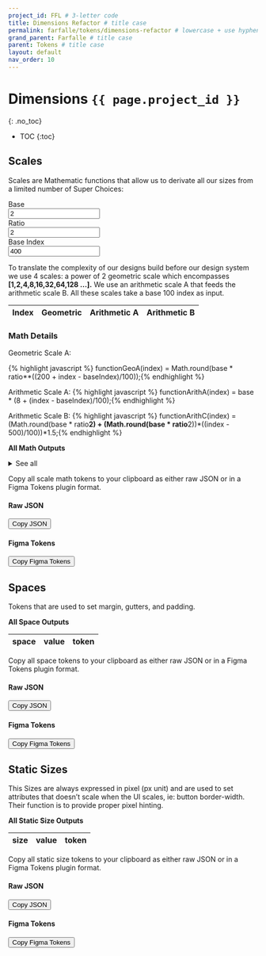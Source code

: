 ```yaml
---
project_id: FFL # 3-letter code
title: Dimensions Refactor # title case
permalink: farfalle/tokens/dimensions-refactor # lowercase + use hyphens › https://tinyurl.com/27kmc4rb
grand_parent: Farfalle # title case
parent: Tokens # title case
layout: default
nav_order: 10
---
```

<!-- This module fetches and pushes all basic functions and constants/variables required to run other ad hoc Pasta Scripts ↓ -->
<script type="module">

  document.getElementsByTagName('body')[0].setAttribute('data-pasta-project-id', '{{ page.project_id }}');
  document.getElementsByTagName('body')[0].setAttribute('data-pasta-page-permalink', '{{ page.permalink }}');

  window.projectId = '{{ page.project_id }}';
  window.pagePermalinkSuffix = '{{ page.permalink }}';
  window.pastaBaseurl = '{{site.baseurl}}';

</script>

<!-- Inject Pasta Apparatus ad hoc script ↓ -->
<script type="module" src="{{site.baseurl}}/assets/js/pasta-dimensions-refactor.js"></script>





# Dimensions `{{ page.project_id }}`
{: .no_toc}

- TOC
{:toc}

## Scales

Scales are Mathematic functions that allow us to derivate all our sizes from a limited number of Super Choices:

<section class="flex-1_1_1-cols inputsWrapper">
      <div>
        <label for="base">Base</label><br>
        <input class="scalingInputs" type="number" id="base" name="base" value="2" min="1">
      </div>
      <div>
        <label for="ratio">Ratio</label><br>
        <input class="scalingInputs" type="number" id="ratio" name="ratio" value="2" min="1">
      </div>
      <div>
        <label for="baseIndex">Base Index</label><br>
        <input class="scalingInputs" type="number" id="baseIndex" name="baseIndex" value="400" min="100" step="100">
      </div>
</section>

To translate the complexity of our designs build before our design system we use 4 scales: a power of 2 geometric scale which encompasses **[1,2,4,8,16,32,64,128 …].** We use an arithmetic scale A that feeds the arithmetic scale B. All these scales take a base 100 index as input.

<table class="type-02" id="scales-table">
  <thead>
    <tr>
      <th id="index">Index</th>
      <th id="geoA">Geometric</th>
      <th id="arithA">Arithmetic A</th>
      <th id="arithB">Arithmetic B</th>
    </tr>
  </thead>
  <tbody>
    <!-- Generated by the `pasta-dimensions-refactor.js` script -->
  </tbody>
</table>

### Math Details
Geometric Scale A:

{% highlight javascript %}
functionGeoA(index) = Math.round(base * ratio**((200 + index - baseIndex)/100));{% endhighlight %}

Arithmetic Scale A:
{% highlight javascript %}
functionArithA(index) =  base * (8 + (index - baseIndex)/100);{% endhighlight %}

Arithmetic Scale B:
{% highlight javascript %}
functionArithC(index) = (Math.round(base * ratio**2) + (Math.round(base * ratio**2))*((index - 500)/100))*1.5;{% endhighlight %}

**All Math Outputs**

<section>
  <details id="allScalesOutput" class="YPL-apparatusBaby">
    <summary>See all</summary>
    <div class="table-wrapper">
      <table id="output-table">
      <thead>
        <tr>
          <th>index</th>
          <th>value (pt)</th>
          <th>token</th>
        </tr>
      </thead>
      <tbody>
        <!-- Generated by the `pasta-dimensions-refactor.js` script -->
      </tbody>
    </table>
    </div>
  </details>
</section>

<section>
  <p>Copy all scale math tokens to your clipboard as either raw JSON or in a Figma Tokens plugin format.</p>
  <div class="flex-1_1-cols">
    <div id="RawTokensScalesCollector">
      <h4>Raw JSON</h4>
      <button class="btn">Copy JSON</button>
    </div>
    <div id="FigmaTokensScalesCollector">
      <h4>Figma Tokens</h4>
      <button class="btn">Copy Figma Tokens</button>
    </div>
  </div>
</section>

## Spaces

Tokens that are used to set margin, gutters, and padding.

**All Space Outputs**

<section>
  <table id="spaces-table">
    <thead>
      <tr>
        <th>space</th>
        <th>value</th>
        <th>token</th>
      </tr>
    </thead>
    <tbody>
      <!-- Generated by the `pasta-dimensions-refactor.js` script -->
    </tbody>
  </table>
</section>

<section>
  <p>Copy all space tokens to your clipboard as either raw JSON or in a Figma Tokens plugin format.</p>
  <div class="flex-1_1-cols">
    <div id="RawTokensSpacesCollector">
      <h4>Raw JSON</h4>
      <button class="btn">Copy JSON</button>
    </div>
    <div id="FigmaTokensSpacesCollector">
      <h4>Figma Tokens</h4>
      <button class="btn">Copy Figma Tokens</button>
    </div>
  </div>
</section>

## Static Sizes

This Sizes are always expressed in pixel (px unit) and are used to set attributes that doesn’t scale when the UI scales, ie: button border-width. Their function is to provide proper pixel hinting.

**All Static Size Outputs**

<section>
  <table id="static-sizes-table">
    <thead>
      <tr>
        <th>size</th>
        <th>value</th>
        <th>token</th>
      </tr>
    </thead>
    <tbody>
      <!-- Generated by the `pasta-dimensions-refactor.js` script -->
    </tbody>
  </table>
</section>

<section>
  <p>Copy all static size tokens to your clipboard as either raw JSON or in a Figma Tokens plugin format.</p>
  <div class="flex-1_1-cols">
    <div id="RawTokensStaticSizesCollector">
      <h4>Raw JSON</h4>
      <button class="btn">Copy JSON</button>
    </div>
    <div id="FigmaTokensStaticSizesCollector">
      <h4>Figma Tokens</h4>
      <button class="btn">Copy Figma Tokens</button>
    </div>
  </div>
</section>